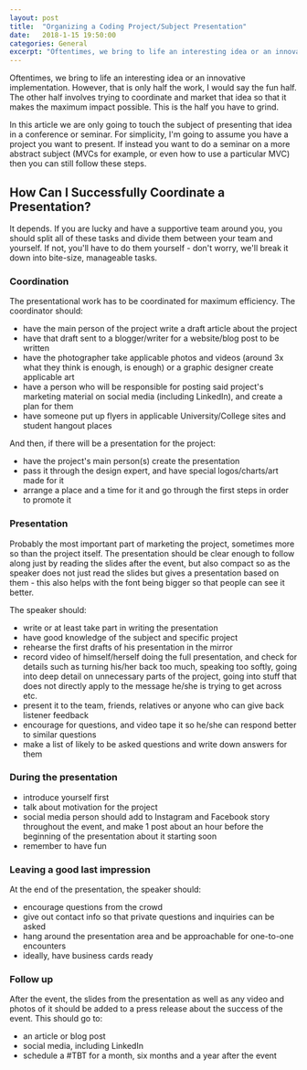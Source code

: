 ```yaml
---
layout: post
title:  "Organizing a Coding Project/Subject Presentation"
date:   2018-1-15 19:50:00
categories: General
excerpt: "Oftentimes, we bring to life an interesting idea or an innovative implementation. However, the hidden work is in trying to coordinate and market that idea so that it makes the maximum impact possible."
---
```



Oftentimes, we bring to life an interesting idea or an innovative implementation. However, that is only half the work, I would say the fun half. The other half involves trying to coordinate and market that idea so that it makes the maximum impact possible. This is the half you have to grind.

In this article we are only going to touch the subject of presenting that idea in a conference or seminar. For simplicity, I'm going to assume you have a project you want to present. If instead you want to do a seminar on a more abstract subject (MVCs for example, or even how to use a particular MVC) then you can still follow these steps.

## How Can I Successfully Coordinate a Presentation?

It depends. If you are lucky and have a supportive team around you, you should split all of these tasks and divide them between your team and yourself. If not, you'll have to do them yourself - don't worry, we'll break it down into bite-size, manageable tasks.

### Coordination

The presentational work has to be coordinated for maximum efficiency. The coordinator should:

* have the main person of the project write a draft article about the project
* have that draft sent to a blogger/writer for a website/blog post to be written
* have the photographer take applicable photos and videos (around 3x what they think is enough, is enough) or a graphic designer create applicable art
* have a person who will be responsible for posting said project's marketing material on social media (including LinkedIn), and create a plan for them
* have someone put up flyers in applicable University/College sites and student hangout places

And then, if there will be a presentation for the project:

* have the project's main person(s) create the presentation
* pass it through the design expert, and have special logos/charts/art made for it
* arrange a place and a time for it and go through the first steps in order to promote it


### Presentation

Probably the most important part of marketing the project, sometimes more so than the project itself. The presentation should be clear enough to follow along just by reading the slides after the event, but also compact so as the speaker does not just read the slides but gives a presentation based on them - this also helps with the font being bigger so that people can see it better. 

The speaker should:

* write or at least take part in writing the presentation
* have good knowledge of the subject and specific project
* rehearse the first drafts of his presentation in the mirror
* record video of himself/herself doing the full presentation, and check for details such as turning his/her back too much, speaking too softly, going into deep detail on unnecessary parts of the project, going into stuff that does not directly apply to the message he/she is trying to get across etc.
* present it to the team, friends, relatives or anyone who can give back listener feedback
* encourage for questions, and video tape it so he/she can respond better to similar questions
* make a list of likely to be asked questions and write down answers for them

### During the presentation

* introduce yourself first
* talk about motivation for the project
* social media person should add to Instagram and Facebook story throughout the event, and make 1 post about an hour before the beginning of the presentation about it starting soon
* remember to have fun

### Leaving a good last impression

At the end of the presentation, the speaker should:

* encourage questions from the crowd 
* give out contact info so that private questions and inquiries can be asked
* hang around the presentation area and be approachable for one-to-one encounters
* ideally, have business cards ready

### Follow up

After the event, the slides from the presentation as well as any video and photos of it should be added to a press release about the success of the event. This should go to:

* an article or blog post
* social media, including LinkedIn
* schedule a #TBT for a month, six months and a year after the event
